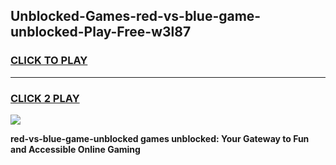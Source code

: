 
## Unblocked-Games-red-vs-blue-game-unblocked-Play-Free-w3l87
<h3>
<a href="https://premium76.site?title=red-vs-blue-game-unblocked&ref=20M">CLICK TO PLAY</a></h3>
<hr>

<h3>
<a href="https://premium76.site?title=red-vs-blue-game-unblocked&ref=20M">CLICK 2 PLAY</a>
  
</h3>

<a href="https://premium76.site?title=red-vs-blue-game-unblocked&ref=19M"><img src="https://clearcache.store/games.png"></a>


**red-vs-blue-game-unblocked games unblocked: Your Gateway to Fun and Accessible Online Gaming**
